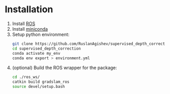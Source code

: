 # Installation

1. Install [ROS](http://wiki.ros.org/ROS/Installation)
2. Install [miniconda](https://docs.conda.io/en/latest/miniconda.html)
3. Setup python environment:
   ```bash
   git clone https://github.com/RuslanAgishev/supervised_depth_correction.git
   cd supervised_depth_correction
   conda activate my_env
   conda env export > environment.yml
   ```
4. (optional) Build the ROS wrapper for the package:
   ```bash
   cd ./ros_ws/
   catkin build gradslam_ros
   source devel/setup.bash
   ```
